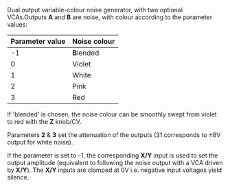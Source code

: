 
Dual output variable-colour noise generator, with two optional VCAs.Outputs **A** and **B** are noise, with colour according to
the parameter values:

| **Parameter value** | **Noise colour** |
|---------------------|------------------|
| -1                  | **B**lended          |
| 0                   | Violet           |
| 1                   | White            |
| 2                   | Pink             |
| 3                   | Red              |

If 'blended' is chosen, the noise colour can be smoothly swept from violet to red with the **Z** knob/CV.

Parameters **2** & **3** set the attenuation of the outputs (31 corresponds to ±8V output for white noise).

If the parameter is set to -1, the corresponding **X/Y** input is used to set the output amplitude (equivalent to following
the noise output with a VCA driven by **X/Y**). The **X/Y** inputs are clamped at 0V i.e. negative input voltages yield silence.
